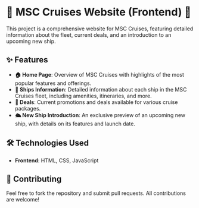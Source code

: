 # 🌊 MSC Cruises Website (Frontend) 🌟

This project is a comprehensive website for MSC Cruises, featuring detailed information about the fleet, current deals, and an introduction to an upcoming new ship.

## ✨ Features

- **🏠 Home Page**: Overview of MSC Cruises with highlights of the most popular features and offerings.
- **🚢 Ships Information**: Detailed information about each ship in the MSC Cruises fleet, including amenities, itineraries, and more.
- **💸 Deals**: Current promotions and deals available for various cruise packages.
- **🛳️ New Ship Introduction**: An exclusive preview of an upcoming new ship, with details on its features and launch date.

## 🛠️ Technologies Used

- **Frontend**: HTML, CSS, JavaScript

## 🤝 Contributing

Feel free to fork the repository and submit pull requests. All contributions are welcome!
